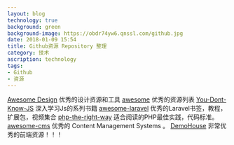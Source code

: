 ```yaml
---
layout: blog
technology: true
background: green
background-image: https://obdr74yw6.qnssl.com/github.jpg
date: 2018-01-09 15:54
title: Github资源 Repository 整理
category: 技术
ascription: technology
tags:
- Github
- 资源
---
```


[Awesome Design](https://github.com/gztchan/awesome-design) 优秀的设计资源和工具
[awesome](https://github.com/sindresorhus/awesome) 优秀的资源列表
[You-Dont-Know-JS](https://github.com/getify/You-Dont-Know-JS) 深入学习Js的系列书籍
[awesome-laravel](https://github.com/chiraggude/awesome-laravel) 优秀的Laravel书签，教程，扩展包，视频集合
[php-the-right-way](https://github.com/codeguy/php-the-right-way) 适合阅读的PHP最佳实践，代码标准。
[awesome-cms](https://github.com/postlight/awesome-cms) 优秀的 Content Management Systems 。
[DemoHouse](https://github.com/ichance/DemoHouse-copy) 非常优秀的前端资源！！！